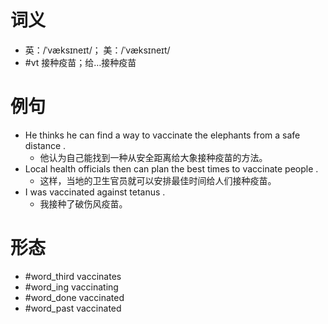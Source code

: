 # 词义
- 英：/ˈvæksɪneɪt/； 美：/ˈvæksɪneɪt/
- #vt 接种疫苗；给…接种疫苗
# 例句
- He thinks he can find a way to vaccinate the elephants from a safe distance .
	- 他认为自己能找到一种从安全距离给大象接种疫苗的方法。
- Local health officials then can plan the best times to vaccinate people .
	- 这样，当地的卫生官员就可以安排最佳时间给人们接种疫苗。
- I was vaccinated against tetanus .
	- 我接种了破伤风疫苗。
# 形态
- #word_third vaccinates
- #word_ing vaccinating
- #word_done vaccinated
- #word_past vaccinated
